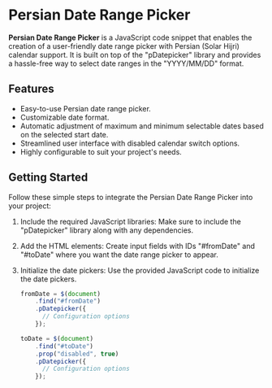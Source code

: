 # Persian Date Range Picker

**Persian Date Range Picker** is a JavaScript code snippet that enables the creation of a user-friendly date range picker with Persian (Solar Hijri) calendar support. It is built on top of the "pDatepicker" library and provides a hassle-free way to select date ranges in the "YYYY/MM/DD" format.

## Features

- Easy-to-use Persian date range picker.
- Customizable date format.
- Automatic adjustment of maximum and minimum selectable dates based on the selected start date.
- Streamlined user interface with disabled calendar switch options.
- Highly configurable to suit your project's needs.

## Getting Started

Follow these simple steps to integrate the Persian Date Range Picker into your project:

1. Include the required JavaScript libraries: Make sure to include the "pDatepicker" library along with any dependencies.

2. Add the HTML elements: Create input fields with IDs "#fromDate" and "#toDate" where you want the date range picker to appear.

3. Initialize the date pickers: Use the provided JavaScript code to initialize the date pickers.

   ```javascript
   fromDate = $(document)
       .find("#fromDate")
       .pDatepicker({
         // Configuration options
       });

   toDate = $(document)
       .find("#toDate")
       .prop("disabled", true)
       .pDatepicker({
         // Configuration options
       });
